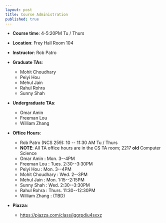 ```yaml
---
layout: post
title: Course Administration
published: true
---
```


* **Course time**: 4-5:20PM Tu / Thurs 
* **Location**: Frey Hall Room 104
* **Instructor**: Rob Patro
* **Graduate TAs**: 
    * Mohit Choudhary
    * Peiyi Hou
    * Mehul Jain
    * Rahul Rohra
    * Sunny Shah
    
* **Undergraduate TAs**: 
    * Omar Amin 
    * Freeman Lou 
    * William Zhang 

* **Office Hours**:
    * Rob Patro (NCS 259): 10 -- 11:30 AM Tu / Thurs
    * **NOTE**: All TA office hours are in the CS TA room; 2217 **old** Computer Science
    * Omar Amin : Mon. 3--4PM 
    * Freeman Lou : Tues. 2:30--3:30PM 
    * Peiyi Hou : Mon. 3--4PM
    * Mohit Choudhary : Wed. 2--3PM
    * Mehul Jain : Mon. 1:15--2:15PM
    * Sunny Shah : Wed. 2:30--3:30PM
    * Rahul Rohra : Thurs. 11:30--12:30PM
    * William Zhang : (TBD)
    
* **Piazza**:
    * https://piazza.com/class/jqgrpdiu4sxxz
